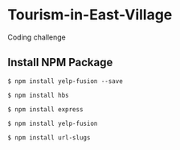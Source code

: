 # Tourism-in-East-Village
Coding challenge

## Install NPM Package
```
$ npm install yelp-fusion --save
```

```
$ npm install hbs
```

```
$ npm install express
```

```
$ npm install yelp-fusion
```
```
$ npm install url-slugs
```
